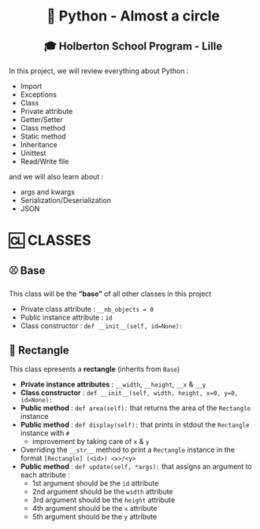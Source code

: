 # <p align="center">🐍 Python - Almost a circle</p>
## <p align="center">🎓 Holberton School Program - Lille</p>

In this project, we will review everything about Python :
- Import
- Exceptions
- Class
- Private attribute
- Getter/Setter
- Class method
- Static method
- Inheritance
- Unittest
- Read/Write file

and we will also learn about :
- args and kwargs
- Serialization/Deserialization
- JSON

# 🆑 CLASSES
## ⚾️ Base

This class will be the **“base”** of all other classes in this project
- Private class attribute : `__nb_objects = 0`
- Public instance attribute : `id`
- Class constructor : `def __init__(self, id=None):`

## 🧳 Rectangle
This class epresents a **rectangle** (inherits from `Base`)
- **Private instance attributes** : `__width`, `__height`, `__x` & `__y`
- **Class constructor** : `def __init__(self, width, height, x=0, y=0, id=None):`
- **Public method** : `def area(self):` that returns the area of the `Rectangle` instance
- **Public method** : `def display(self):` that prints in stdout the `Rectangle` instance with `#`
  - improvement by taking care of `x` & `y`
- Overriding the `__str__` method to print a `Rectangle` instance in the format `[Rectangle] (<id>) <x>/<y>`
- **Public method** : `def update(self, *args):`  that assigns an argument to each attribute :
    - 1st argument should be the `id` attribute
    - 2nd argument should be the `width` attribute
    - 3rd argument should be the `height` attribute
    - 4th argument should be the `x` attribute
    - 5th argument should be the `y` attribute
